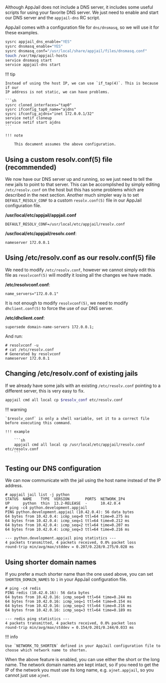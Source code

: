 Although AppJail does not include a DNS server, it includes some useful scripts for using your favorite DNS server. We just need to enable and start our DNS server and the `appjail-dns` RC script.

AppJail comes with a configuration file for `dns/dnsmasq`, so we will use it for these examples.

```sh
sysrc appjail_dns_enable="YES"
sysrc dnsmasq_enable="YES"
sysrc dnsmasq_conf="/usr/local/share/appjail/files/dnsmasq.conf"
touch /var/tmp/appjail-hosts
service dnsmasq start
service appjail-dns start
```

!!! tip

    Instead of using the host IP, we can use `if_tap(4)`. This is because if our
    IP address is not static, we can have problems.

    ```sh
    sysrc cloned_interfaces="tap0"
    sysrc ifconfig_tap0_name="ajdns"
    sysrc ifconfig_ajdns="inet 172.0.0.1/32"
    service netif cloneup
    service netif start ajdns
    ```

    !!! note

        This document assumes the above configuration.

## Using a custom resolv.conf(5) file (recommended)

We now have our DNS server up and running, so we just need to tell the new jails to point to that server. This can be accomplished by simply editing `/etc/resolv.conf` on the host but this has some problems which are described in the next section. Another much simpler way is to set `DEFAULT_RESOLV_CONF` to a custom `resolv.conf(5)` file in our AppJail configuration file.

**/usr/local/etc/appjail/appjail.conf**

```
DEFAULT_RESOLV_CONF=/usr/local/etc/appjail/resolv.conf
```

**/usr/local/etc/appjail/resolv.conf**:

```
nameserver 172.0.0.1
```

## Using /etc/resolv.conf as our resolv.conf(5) file

We need to modify `/etc/resolv.conf`, however we cannot simply edit this file as `resolvconf(5)` will modify it losing all the changes we have made.

**/etc/resolvconf.conf**:

```
name_servers="172.0.0.1"
```

It is not enough to modify `resolvconf(5)`, we need to modify `dhclient.conf(5)` to force the use of our DNS server.

**/etc/dhclient.conf**:

```
supersede domain-name-servers 172.0.0.1;
```

And run:

```console
# resolvconf -u
# cat /etc/resolv.conf
# Generated by resolvconf
nameserver 172.0.0.1

```

## Changing /etc/resolv.conf of existing jails

If we already have some jails with an existing `/etc/resolv.conf` pointing to a different server, this is very easy to fix.

```sh
appjail cmd all local cp $resolv_conf etc/resolv.conf
```

!!! warning
    
    `$resolv_conf` is only a shell variable, set it to a correct file before executing this command.

    !!! example

        ```sh
        appjail cmd all local cp /usr/local/etc/appjail/resolv.conf etc/resolv.conf
        ```

## Testing our DNS configuration

We can now communicate with the jail using the host name instead of the IP address.

```console
# appjail jail list -j python
STATUS  NAME    TYPE  VERSION       PORTS  NETWORK_IP4
UP      python  thin  13.2-RELEASE  -      10.42.0.4
# ping -c4 python.development.appjail
PING python.development.appjail (10.42.0.4): 56 data bytes
64 bytes from 10.42.0.4: icmp_seq=0 ttl=64 time=0.275 ms
64 bytes from 10.42.0.4: icmp_seq=1 ttl=64 time=0.212 ms
64 bytes from 10.42.0.4: icmp_seq=2 ttl=64 time=0.207 ms
64 bytes from 10.42.0.4: icmp_seq=3 ttl=64 time=0.216 ms

--- python.development.appjail ping statistics ---
4 packets transmitted, 4 packets received, 0.0% packet loss
round-trip min/avg/max/stddev = 0.207/0.228/0.275/0.028 ms
```

## Using shorter domain names

If you prefer a much shorter name than the one used above, you can set `SHORTEN_DOMAIN_NAMES` to `1` in your AppJail configuration file.

```console
# ping -c4 redis
PING redis (10.42.0.16): 56 data bytes
64 bytes from 10.42.0.16: icmp_seq=0 ttl=64 time=0.244 ms
64 bytes from 10.42.0.16: icmp_seq=1 ttl=64 time=0.154 ms
64 bytes from 10.42.0.16: icmp_seq=2 ttl=64 time=0.216 ms
64 bytes from 10.42.0.16: icmp_seq=3 ttl=64 time=0.189 ms

--- redis ping statistics ---
4 packets transmitted, 4 packets received, 0.0% packet loss
round-trip min/avg/max/stddev = 0.154/0.201/0.244/0.033 ms
```

!!! info

    Use `NETWORK_TO_SHORTEN` defined in your AppJail configuration file to choose which network name to shorten.

When the above feature is enabled, you can use either the short or the long name. The network domain names are kept intact, so if you need to get the IP of the network you must use its long name, e.g. `ajnet.appjail`, so you cannot just use `ajnet`.
